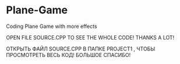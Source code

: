 # Plane-Game
Coding Plane Game with more effects


OPEN FILE SOURCE.CPP TO SEE THE WHOLE CODE! THANKS A LOT!

ОТКРЫТЬ ФАЙЛ SOURCE.CPP В ПАПКЕ PROJECT1 , ЧТОБЫ ПРОСМОТРЕТЬ ВЕСЬ КОД! БОЛЬШОЕ СПАСИБО!
